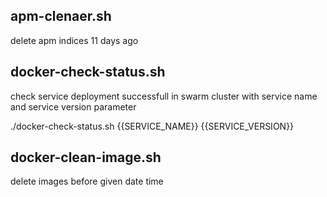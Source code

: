 ## apm-clenaer.sh

delete apm indices 11 days ago

## docker-check-status.sh

check service deployment successfull  in swarm cluster with service name and service version parameter

./docker-check-status.sh {{SERVICE_NAME}} {{SERVICE_VERSION}}

## docker-clean-image.sh

delete images before given date time

